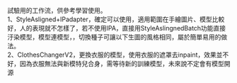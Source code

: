 試驗用的工作流，供參考學習使用。   
1、StyleAsligned+IPadapter，確定可以使用，適用範圍在手繪圖片、模型比較好，人的表現就不怎樣了，若不使用IPA，直接用StyleAslingnedBatch功能直接汙染模型，模型連模型，，切換種子可讓以下生圖的風格相同，屬於簡單易用的做法。    
2、ClothesChangerV2，更換衣服的模型，使用衣服的遮罩去inpaint，效果並不好，因為衣服無法與新模特兒合身，需等待新的訓練模型，未來說不定會有模型開源
